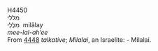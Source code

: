 <body>
  <p>H4450<br>  מללי  <br> מִלֲלַי  ‎  milălay  <br><i>mee-lal-ah‘ee </i><br>From <a href="h4448.htm">4448</a>  <i>talkative</i>; <i>Milalai</i>, an Israelite: - Milalai.<br></p>
 </body>